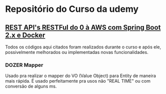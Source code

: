 # Repositório do Curso da udemy
## [REST API's RESTFul do 0 à AWS com Spring Boot 2.x e Docker](https://www.udemy.com/course/restful-apis-do-0-a-nuvem-com-springboot-e-docker)

Todos os códigos aqui citados foram realizados durante o curso e após ele, possivelmente melhorados ou implementadas novas funcionalidades.

### DOZER Mapper

Usado pra realizar o mapper do VO (Value Object) para Entity de maneira mais rápida.
É usado perfeitamente pra usos não "REAL TIME" ou com conversão de alguns ms. 




